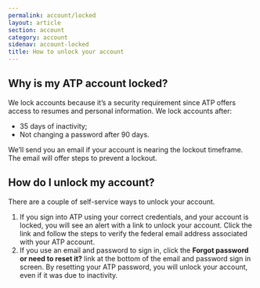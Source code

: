 ```yaml
---
permalink: account/locked
layout: article
section: account
category: account
sidenav: account-locked
title: How to unlock your account
---
```


## Why is my ATP account locked?

We lock accounts because it’s a security requirement since ATP offers access to resumes and personal information. We lock accounts after: 

* 35 days of inactivity; 
* Not changing a password after 90 days. 

We’ll send you an email if your account is nearing the lockout timeframe. The email will offer steps to prevent a lockout.

## How do I unlock my account?

There are a couple of self-service ways to unlock your account.

1. If you sign into ATP using your correct credentials, and your account is locked, you will see an alert with a link to unlock your account. Click the link and follow the steps to verify the federal email address associated with your ATP account. 
2. If you use an email and password to sign in, click the **Forgot password or need to reset it?** link at the bottom of the email and password sign in screen. By resetting your ATP password, you will unlock your account, even if it was due to inactivity. 
